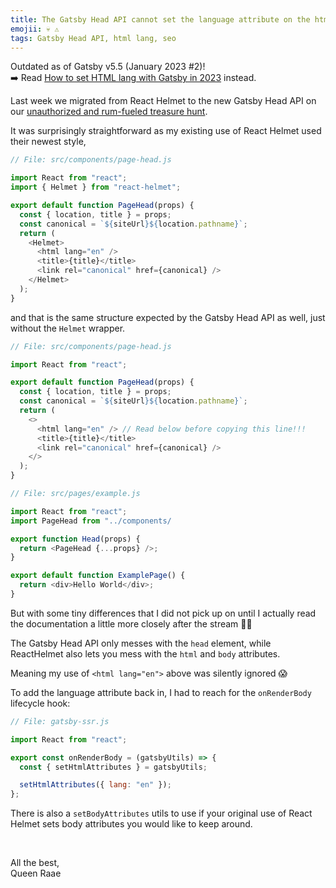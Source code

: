 ```yaml
---
title: The Gatsby Head API cannot set the language attribute on the html tag
emojii: 💀 ⚠️
tags: Gatsby Head API, html lang, seo
---
```


<aside class="notice">

Outdated as of Gatsby v5.5 (January 2023 #2)!\
➡️ Read [How to set HTML lang with Gatsby in 2023](/posts/2023-02-13-gatsby-head-lang/) instead.

</aside>

Last week we migrated from React Helmet to the new Gatsby Head API on our [unauthorized and rum-fueled treasure hunt](/posts/2022-09-02-head-api/).

It was surprisingly straightforward as my existing use of React Helmet used their newest style,

```js
// File: src/components/page-head.js

import React from "react";
import { Helmet } from "react-helmet";

export default function PageHead(props) {
  const { location, title } = props;
  const canonical = `${siteUrl}${location.pathname}`;
  return (
    <Helmet>
      <html lang="en" />
      <title>{title}</title>
      <link rel="canonical" href={canonical} />
    </Helmet>
  );
}
```

and that is the same structure expected by the Gatsby Head API as well, just without the `Helmet` wrapper.

```js
// File: src/components/page-head.js

import React from "react";

export default function PageHead(props) {
  const { location, title } = props;
  const canonical = `${siteUrl}${location.pathname}`;
  return (
    <>
      <html lang="en" /> // Read below before copying this line!!!
      <title>{title}</title>
      <link rel="canonical" href={canonical} />
    </>
  );
}
```

```js
// File: src/pages/example.js

import React from "react";
import PageHead from "../components/

export function Head(props) {
  return <PageHead {...props} />;
}

export default function ExamplePage() {
  return <div>Hello World</div>;
}
```

But with some tiny differences that I did not pick up on until I actually read the documentation a little more closely after the stream 🤦‍♀️

The Gatsby Head API only messes with the `head` element, while ReactHelmet also lets you mess with the `html` and `body` attributes.

Meaning my use of `<html lang="en">` above was silently ignored 😱

To add the language attribute back in, I had to reach for the `onRenderBody` lifecycle hook:

```js
// File: gatsby-ssr.js

import React from "react";

export const onRenderBody = (gatsbyUtils) => {
  const { setHtmlAttributes } = gatsbyUtils;

  setHtmlAttributes({ lang: "en" });
};
```

There is also a `setBodyAttributes` utils to use if your original use of React Helmet sets body attributes you would like to keep around.

&nbsp;

All the best,  
Queen Raae
